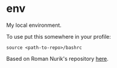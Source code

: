 env
===

My local environment.

To use put this somewhere in your profile:

    source <path-to-repo>/bashrc

Based on Roman Nurik's repository [here](https://github.com/romannurik/env).
